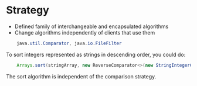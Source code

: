 Strategy
========

* Defined family of interchangeable and encapsulated algorithms
* Change algorithms independently of clients that use them
```.java
    java.util.Comparator, java.io.FileFilter
```
To sort integers represented as strings in descending order, you could do:
```.java
    Arrays.sort(stringArray, new ReverseComparator<>(new StringIntegerComparator()));
```
The sort algorithm is independent of the comparison strategy.